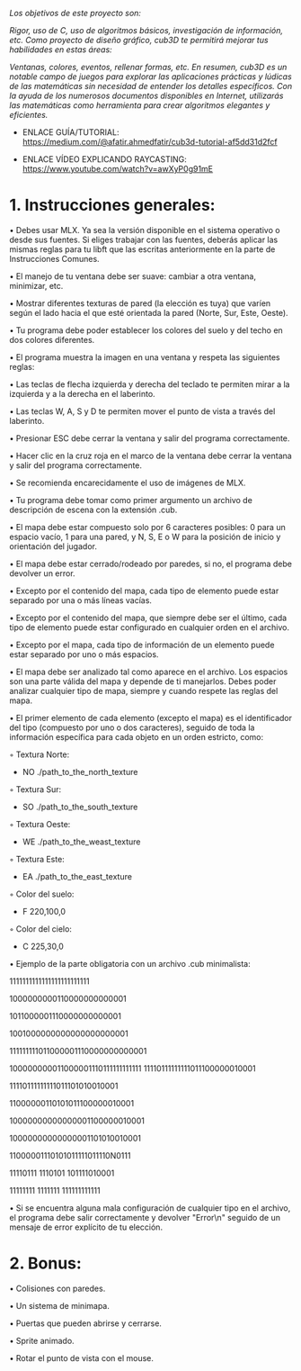 _Los objetivos de este proyecto son:_

_Rigor, uso de C, uso de algoritmos básicos, investigación de información, etc. Como proyecto de diseño gráfico, cub3D te permitirá mejorar tus habilidades en estas áreas:_

_Ventanas, colores, eventos, rellenar formas, etc. En resumen, cub3D es un notable campo de juegos para explorar las aplicaciones prácticas y lúdicas de las matemáticas sin necesidad de entender los detalles específicos. Con la ayuda de los numerosos documentos disponibles en Internet, utilizarás las matemáticas como herramienta para crear algoritmos elegantes y eficientes._

* ENLACE GUÍA/TUTORIAL: https://medium.com/@afatir.ahmedfatir/cub3d-tutorial-af5dd31d2fcf

* ENLACE VÍDEO EXPLICANDO RAYCASTING: https://www.youtube.com/watch?v=awXyP0g91mE

<h1>1. Instrucciones generales:</h1>

• Debes usar MLX. Ya sea la versión disponible en el sistema operativo o desde sus fuentes. Si eliges trabajar con las fuentes, deberás aplicar las mismas reglas para tu libft que las escritas anteriormente en la parte de Instrucciones Comunes.

• El manejo de tu ventana debe ser suave: cambiar a otra ventana, minimizar, etc.

• Mostrar diferentes texturas de pared (la elección es tuya) que varíen según el lado hacia el que esté orientada la pared (Norte, Sur, Este, Oeste).

• Tu programa debe poder establecer los colores del suelo y del techo en dos colores diferentes.

• El programa muestra la imagen en una ventana y respeta las siguientes reglas:

• Las teclas de flecha izquierda y derecha del teclado te permiten mirar a la izquierda y a la derecha en el laberinto.

• Las teclas W, A, S y D te permiten mover el punto de vista a través del laberinto.

• Presionar ESC debe cerrar la ventana y salir del programa correctamente.

• Hacer clic en la cruz roja en el marco de la ventana debe cerrar la ventana y salir del programa correctamente.

• Se recomienda encarecidamente el uso de imágenes de MLX.

• Tu programa debe tomar como primer argumento un archivo de descripción de escena con la extensión .cub.

• El mapa debe estar compuesto solo por 6 caracteres posibles: 0 para un espacio vacío, 1 para una pared, y N, S, E o W para la posición de inicio y orientación del jugador.

• El mapa debe estar cerrado/rodeado por paredes, si no, el programa debe devolver un error.

• Excepto por el contenido del mapa, cada tipo de elemento puede estar separado por una o más líneas vacías.

• Excepto por el contenido del mapa, que siempre debe ser el último, cada tipo de elemento puede estar configurado en cualquier orden en el archivo.

• Excepto por el mapa, cada tipo de información de un elemento puede estar separado por uno o más espacios.

• El mapa debe ser analizado tal como aparece en el archivo. Los espacios son una parte válida del mapa y depende de ti manejarlos. Debes poder analizar cualquier tipo de mapa, siempre y cuando respete las reglas del mapa.

•  El primer elemento de cada elemento (excepto el mapa) es el identificador del tipo (compuesto por uno o dos caracteres), seguido de toda la información específica para cada objeto en un orden estricto, como:

◦ Textura Norte:

* NO ./path_to_the_north_texture

◦ Textura Sur:

* SO ./path_to_the_south_texture

◦ Textura Oeste:

* WE ./path_to_the_weast_texture

◦ Textura Este:

* EA ./path_to_the_east_texture

◦ Color del suelo:

* F 220,100,0

◦ Color del cielo:

* C 225,30,0

• Ejemplo de la parte obligatoria con un archivo .cub minimalista:

1111111111111111111111111

1000000000110000000000001

1011000001110000000000001

1001000000000000000000001

111111111011000001110000000000001

100000000011000001110111111111111
11110111111111011100000010001

11110111111111011101010010001

11000000110101011100000010001

10000000000000001100000010001

10000000000000001101010010001

11000001110101011111011110N0111

11110111 1110101 101111010001

11111111 1111111 111111111111

• Si se encuentra alguna mala configuración de cualquier tipo en el archivo, el programa debe salir correctamente y devolver "Error\n" seguido de un mensaje de error explícito de tu elección.

<h1>2. Bonus:</h1>

• Colisiones con paredes.

• Un sistema de minimapa.

• Puertas que pueden abrirse y cerrarse.

• Sprite animado.

• Rotar el punto de vista con el mouse.
